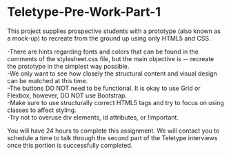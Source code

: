 # Teletype-Pre-Work-Part-1
This project supplies prospective students with a prototype (also known as a mock-up) to recreate from the ground up using only HTML5 and CSS.  

-There are hints regarding fonts and colors that can be found in the comments of the stylesheet.css file, but the main objective is -- recreate the prototype in the simplest way possible.  
-We only want to see how closely the structural content and visual design can be matched at this time.  
-The buttons DO NOT need to be functional.  It is okay to use Grid or Flexbox, however, DO NOT use Bootstrap.  
-Make sure to use structurally correct HTML5 tags and try to focus on using classes to affect styling.  
-Try not to overuse div elements, id attributes, or !important.  

You will have 24 hours to complete this assignment.  We will contact you to schedule a time to talk through the second part of the Teletype interviews once this portion is successfully completed.     
